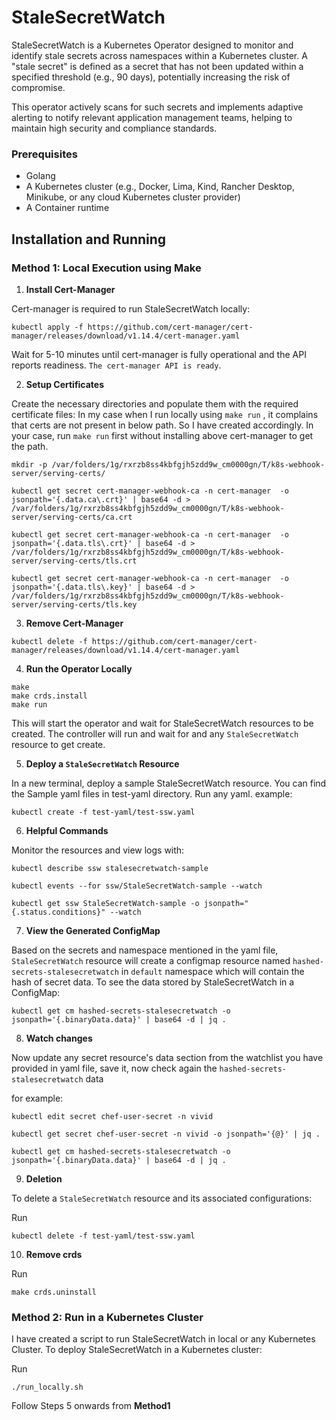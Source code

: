 # StaleSecretWatch
StaleSecretWatch is a Kubernetes Operator designed to monitor and identify stale secrets across namespaces within a Kubernetes cluster. A "stale secret" is defined as a secret that has not been updated within a specified threshold (e.g., 90 days), potentially increasing the risk of compromise.

This operator actively scans for such secrets and implements adaptive alerting to notify relevant application management teams, helping to maintain high security and compliance standards.


### Prerequisites
- Golang
- A Kubernetes cluster (e.g., Docker, Lima, Kind, Rancher Desktop, Minikube, or any cloud Kubernetes cluster provider)
- A Container runtime


## Installation and Running

### Method 1: Local Execution using Make

1. **Install Cert-Manager**

Cert-manager is required to run StaleSecretWatch locally:
```
kubectl apply -f https://github.com/cert-manager/cert-manager/releases/download/v1.14.4/cert-manager.yaml
```

Wait for 5-10 minutes until cert-manager is fully operational and the API reports readiness. 
`The cert-manager API is ready`.

2. **Setup Certificates**

Create the necessary directories and populate them with the required certificate files:
In my case when I run locally using `make run` , it complains that certs are not present in below path. So I have created accordingly. In your case, run `make run` first without installing above cert-manager to get the path.

```
mkdir -p /var/folders/1g/rxrzb8ss4kbfgjh5zdd9w_cm0000gn/T/k8s-webhook-server/serving-certs/

kubectl get secret cert-manager-webhook-ca -n cert-manager  -o jsonpath='{.data.ca\.crt}' | base64 -d > /var/folders/1g/rxrzb8ss4kbfgjh5zdd9w_cm0000gn/T/k8s-webhook-server/serving-certs/ca.crt

kubectl get secret cert-manager-webhook-ca -n cert-manager  -o jsonpath='{.data.tls\.crt}' | base64 -d > /var/folders/1g/rxrzb8ss4kbfgjh5zdd9w_cm0000gn/T/k8s-webhook-server/serving-certs/tls.crt

kubectl get secret cert-manager-webhook-ca -n cert-manager  -o jsonpath='{.data.tls\.key}' | base64 -d > /var/folders/1g/rxrzb8ss4kbfgjh5zdd9w_cm0000gn/T/k8s-webhook-server/serving-certs/tls.key
```

3. **Remove Cert-Manager**

```
kubectl delete -f https://github.com/cert-manager/cert-manager/releases/download/v1.14.4/cert-manager.yaml
```

4. **Run the Operator Locally**

```
make
make crds.install
make run
```

This will start the operator and wait for StaleSecretWatch resources to be created. The controller will run and wait for and any `StaleSecretWatch` resource to get create.

5. **Deploy a `StaleSecretWatch` Resource**

In a new terminal, deploy a sample StaleSecretWatch resource. You can find the Sample yaml files in test-yaml directory. Run any yaml.
example:
```
kubectl create -f test-yaml/test-ssw.yaml
```

6. **Helpful Commands**

Monitor the resources and view logs with:

```
kubectl describe ssw stalesecretwatch-sample

kubectl events --for ssw/StaleSecretWatch-sample --watch

kubectl get ssw StaleSecretWatch-sample -o jsonpath="{.status.conditions}" --watch 
```

7. **View the Generated ConfigMap**

Based on the secrets and namespace mentioned in the yaml file, `StaleSecretWatch` resource will create a configmap resource named `hashed-secrets-stalesecretwatch` in `default` namespace which will contain the hash of secret data. To see the data stored by StaleSecretWatch in a ConfigMap:

```
kubectl get cm hashed-secrets-stalesecretwatch -o jsonpath='{.binaryData.data}' | base64 -d | jq .
```

8. **Watch changes**

Now update any secret resource's data section from the watchlist you have provided in yaml file, save it, now check again the `hashed-secrets-stalesecretwatch` data

for example:

```
kubectl edit secret chef-user-secret -n vivid

kubectl get secret chef-user-secret -n vivid -o jsonpath='{@}' | jq .

kubectl get cm hashed-secrets-stalesecretwatch -o jsonpath='{.binaryData.data}' | base64 -d | jq .
```

9. **Deletion**

To delete a `StaleSecretWatch` resource and its associated configurations:

Run 

```
kubectl delete -f test-yaml/test-ssw.yaml
```

10. **Remove crds**

Run

```
make crds.uninstall
```

### Method 2: Run in a Kubernetes Cluster

I have created a script to run StaleSecretWatch in local or any Kubernetes Cluster. To deploy StaleSecretWatch in a Kubernetes cluster:

Run

```
./run_locally.sh
```

Follow Steps 5 onwards from **Method1**
